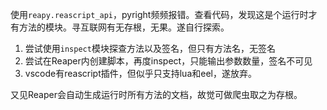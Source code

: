 使用`reapy.reascript_api`，pyright频频报错。查看代码，发现这是个运行时才有方法的模块。寻互联网有无存根，无果。遂自行探索。

1. 尝试使用`inspect`模块探查方法以及签名，但只有方法名，无签名
2. 尝试在Reaper内创建脚本，再度inspect，只能输出参数数量，签名不可见
3. vscode有reascript插件，但似乎只支持lua和eel，遂放弃。


又见Reaper会自动生成运行时所有方法的文档，故觉可做爬虫取之为存根。